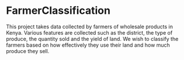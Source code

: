 # FarmerClassification
This project takes data collected by farmers of wholesale products in Kenya. Various features are collected such as the district, the type of produce, the quantity sold and the yield of land. We wish to classify the farmers based on how effectively they use their land and how much produce they sell.
